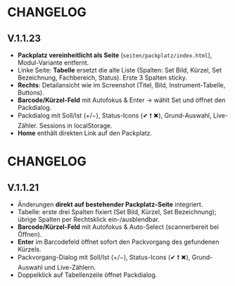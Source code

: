 # CHANGELOG

## V.1.1.23
- **Packplatz vereinheitlicht als Seite** (`seiten/packplatz/index.html`), Modul-Variante entfernt.
- Linke Seite: **Tabelle** ersetzt die alte Liste (Spalten: Set Bild, Kürzel, Set Bezeichnung, Fachbereich, Status). Erste 3 Spalten sticky.
- **Rechts**: Detailansicht wie im Screenshot (Titel, Bild, Instrument-Tabelle, Buttons).
- **Barcode/Kürzel-Feld** mit Autofokus & Enter → wählt Set und öffnet den Packdialog.
- Packdialog mit Soll/Ist (+/−), Status-Icons (✔ ❗ ✖), Grund-Auswahl, Live-Zähler. Sessions in localStorage.
- **Home** enthält direkten Link auf den Packplatz.

# CHANGELOG

## V.1.1.21
- Änderungen **direkt auf bestehender Packplatz-Seite** integriert.
- Tabelle: erste drei Spalten fixiert (Set Bild, Kürzel, Set Bezeichnung); übrige Spalten per Rechtsklick ein-/ausblendbar.
- **Barcode/Kürzel-Feld** mit Autofokus & Auto-Select (scannerbereit bei Öffnen).
- **Enter** im Barcodefeld öffnet sofort den Packvorgang des gefundenen Kürzels.
- Packvorgang-Dialog mit Soll/Ist (+/−), Status-Icons (✔ ❗ ✖), Grund-Auswahl und Live-Zählern.
- Doppelklick auf Tabellenzeile öffnet Packdialog.
